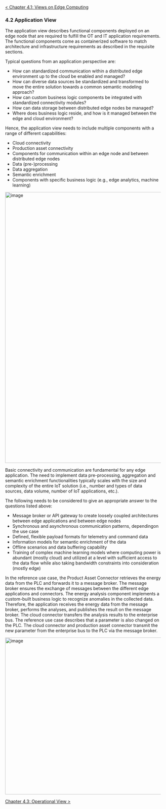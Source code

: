 [< Chapter 4.1: Views on Edge Computing](04_1_Views_on_Edge_Computing.md)

### 4.2 Application View
The application view describes functional components deployed on an edge node that are required to fulfill the OT and IT application requirements. The functional components come as containerized software to match architecture and infrastructure requirements as described in the requisite sections.

Typical questions from an application perspective are:

* How can standardized communication within a distributed edge environment up to the cloud be enabled and managed?
* How can diverse data sources be standardized and transformed to move the entire solution towards a common semantic modeling approach?
* How can custom business logic components be integrated with standardized connectivity modules?
* How can data storage between distributed edge nodes be managed?
* Where does business logic reside, and how is it managed between the edge and cloud environment?

Hence, the application view needs to include multiple components with a range of different capabilities:

* Cloud connectivity
* Production asset connectivity
* Components for communication within an edge node and between distributed edge nodes
* Data (pre-)processing
* Data aggregation
* Semantic enrichment
* Components with specific business logic (e.g., edge analytics, machine learning)

<img width="874" alt="image" src="https://user-images.githubusercontent.com/3258579/124180919-b4857b00-da69-11eb-8bfe-8edd3788a4e5.png">

Basic connectivity and communication are fundamental for any edge application. The need to implement data pre-processing, aggregation and semantic enrichment functionalities typically scales with the size and complexity of the entire IoT solution (i.e., number and types of data sources, data volume, number of IoT applications, etc.).

The following needs to be considered to give an appropriate answer to the questions listed above:

* Message broker or API gateway to create loosely coupled architectures between edge applications and between edge nodes
* Synchronous and asynchronous communication patterns, dependingon the use case
* Defined, flexible payload formats for telemetry and command data
* Information models for semantic enrichment of the data
* Offline scenarios and data buffering capability
* Training of complex machine learning models where computing power is abundant (mostly cloud) and utilized at a level with sufficient access to the data flow while also taking bandwidth constraints into consideration (mostly edge)

In the reference use case, the Product Asset Connector retrieves the energy data from the PLC and forwards it to a message broker. The message broker ensures the exchange of messages between the different edge applications and connectors. The energy analysis component implements a custom-built business logic to recognize anomalies in the collected data. Therefore, the application receives the energy data from the message broker, performs the analyses, and publishes the result on the message broker. The cloud connector transfers the analysis results to the enterprise bus. The reference use case describes that a parameter is also changed on the PLC. The cloud connector and production asset connector transmit the new parameter from the enterprise bus to the PLC via the message broker.

<img width="506" alt="image" src="https://user-images.githubusercontent.com/3258579/124182569-df70ce80-da6b-11eb-9cd7-9a402bd754b2.png">

[Chapter 4.3: Operational View >](04_3_Operational_View.md)

